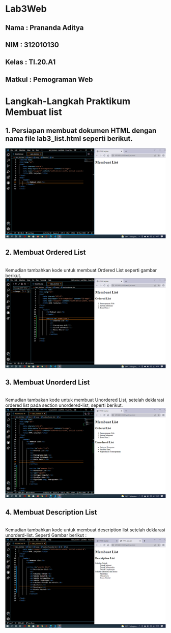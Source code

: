 # Lab3Web
## Nama : Prananda Aditya
## NIM : 312010130
## Kelas : TI.20.A1
## Matkul : Pemograman Web

# Langkah-Langkah Praktikum Membuat list
## 1. Persiapan membuat dokumen HTML dengan nama file lab3_list.html seperti berikut.
![p](img/SS1.png)

## 2. Membuat Ordered List
<br>Kemudian tambahkan kode untuk membuat Ordered List seperti gambar berikut.
![p](img/SS2.png)

## 3. Membuat Unorderd List
<br>Kemudian tambakan kode untuk membuat Unordered List, setelah deklarasi ordered list pada 
section unordered-list, seperti berikut.
![p](img/SS3.png)

## 4. Membuat Description List
<br>Kemudian tambahkan kode untuk membuat description list setelah deklarasi unorderd-list. Seperti Gambar berikut :
![p](img/SS4.png)